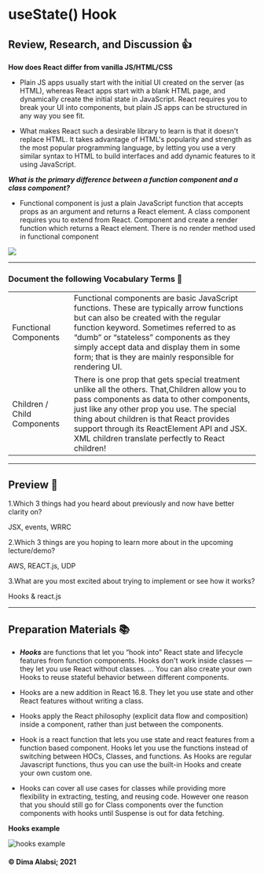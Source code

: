 # useState() Hook

## Review, Research, and Discussion 👍

**How does React differ from vanilla JS/HTML/CSS**

* Plain JS apps usually start with the initial UI created on the server (as HTML), whereas React apps start with a blank HTML page, and dynamically create the initial state in JavaScript. React requires you to break your UI into components, but plain JS apps can be structured in any way you see fit.

* What makes React such a desirable library to learn is that it doesn't replace HTML. It takes advantage of HTML's popularity and strength as the most popular programming language, by letting you use a very similar syntax to HTML to build interfaces and add dynamic features to it using JavaScript.

***What is the primary difference between a function component and a class component?***

*  Functional component is just a plain JavaScript function that accepts props as an argument and returns a React element. A class component requires you to extend from React. Component and create a render function which returns a React element. There is no render method used in functional component

![](https://miro.medium.com/max/1400/1*6-bN_FxEMfRTHZSouF8DLg.png)




--------------------------------------------------------------------------


### Document the following Vocabulary Terms 📑
|||
|-----|-----|
|Functional Components|Functional components are basic JavaScript functions. These are typically arrow functions but can also be created with the regular function keyword. Sometimes referred to as “dumb” or “stateless” components as they simply accept data and display them in some form; that is they are mainly responsible for rendering UI.|
|Children / Child Components|There is one prop that gets special treatment unlike all the others. That,Children allow you to pass components as data to other components, just like any other prop you use. The special thing about children is that React provides support through its ReactElement API and JSX. XML children translate perfectly to React children!|

----------------------------------------------

## Preview 📙

1.Which 3 things had you heard about previously and now have better clarity on?

JSX,
events,
WRRC

2.Which 3 things are you hoping to learn more about in the upcoming lecture/demo?

AWS,
REACT.js,
UDP

3.What are you most excited about trying to implement or see how it works?

Hooks  & react.js

----------------------------------------------

## Preparation Materials 📚

* ***Hooks*** are functions that let you “hook into” React state and lifecycle features from function components. Hooks don't work inside classes — they let you use React without classes. ... You can also create your own Hooks to reuse stateful behavior between different components.

* Hooks are a new addition in React 16.8. They let you use state and other React features without writing a class.


* Hooks apply the React philosophy (explicit data flow and composition) inside a component, rather than just between the components.

* Hook is a react function that lets you use state and react features from a function based component. Hooks let you use the functions instead of switching between HOCs, Classes, and functions. As Hooks are regular Javascript functions, thus you can use the built-in Hooks and create your own custom one.

* Hooks can cover all use cases for classes while providing more flexibility in extracting, testing, and reusing code. However one reason that you should still go for Class components over the function components with hooks until Suspense is out for data fetching.


**Hooks example** 

![hooks example](https://miro.medium.com/max/2000/1*irVQowoE01OYqAsuGzHycg.png)

 #### &copy; Dima Alabsi; 2021